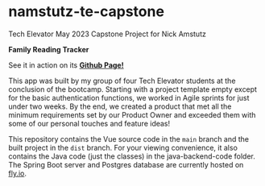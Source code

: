 # namstutz-te-capstone
Tech Elevator May 2023 Capstone Project for Nick Amstutz

**Family Reading Tracker**

See it in action on its **[Github Page!](https://namstutz.github.io/namstutz-te-capstone)**

This app was built by my group of four Tech Elevator students at the conclusion of the bootcamp. Starting with a project template empty except for the basic authentication functions, we worked in Agile sprints for just under two weeks. By the end, we created a product that met all the minimum requirements set by our Product Owner and exceeded them with some of our personal touches and feature ideas!

This repository contains the Vue source code in the `main` branch and the built project in the `dist` branch. For your viewing convenience, it also contains the Java code (just the classes) in the java-backend-code folder. The Spring Boot server and Postgres database are currently hosted on [fly.io](https://fly.io).
